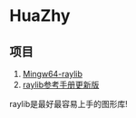 # HuaZhy

## 项目
1. [Mingw64-raylib](https://github.com/zhanghongyi16/mingw-raylib)  
2. [raylib参考手册更新版](https://github.com/zhanghongyi16/raylib_cheatsheet_chinese_plus)

raylib是最好最容易上手的图形库!







